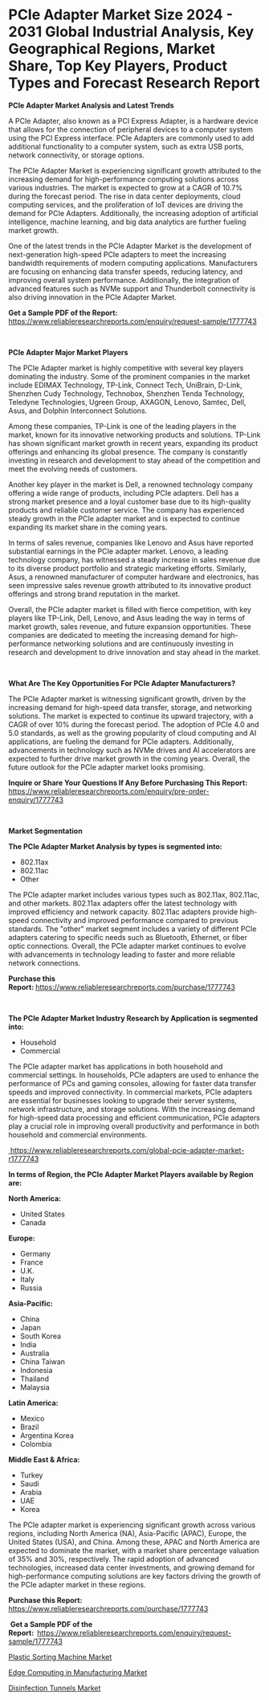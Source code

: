 <p><h1>PCIe Adapter Market Size 2024 - 2031 Global Industrial Analysis, Key Geographical Regions, Market Share, Top Key Players, Product Types and Forecast Research Report</h1></p><p><strong>PCIe Adapter Market Analysis and Latest Trends</strong></p>
<p><p>A PCIe Adapter, also known as a PCI Express Adapter, is a hardware device that allows for the connection of peripheral devices to a computer system using the PCI Express interface. PCIe Adapters are commonly used to add additional functionality to a computer system, such as extra USB ports, network connectivity, or storage options.</p><p>The PCIe Adapter Market is experiencing significant growth attributed to the increasing demand for high-performance computing solutions across various industries. The market is expected to grow at a CAGR of 10.7% during the forecast period. The rise in data center deployments, cloud computing services, and the proliferation of IoT devices are driving the demand for PCIe Adapters. Additionally, the increasing adoption of artificial intelligence, machine learning, and big data analytics are further fueling market growth.</p><p>One of the latest trends in the PCIe Adapter Market is the development of next-generation high-speed PCIe adapters to meet the increasing bandwidth requirements of modern computing applications. Manufacturers are focusing on enhancing data transfer speeds, reducing latency, and improving overall system performance. Additionally, the integration of advanced features such as NVMe support and Thunderbolt connectivity is also driving innovation in the PCIe Adapter Market.</p></p>
<p><strong>Get a Sample PDF of the Report:&nbsp;</strong> <a href="https://www.reliableresearchreports.com/enquiry/request-sample/1777743">https://www.reliableresearchreports.com/enquiry/request-sample/1777743</a></p>
<p>&nbsp;</p>
<p><strong>PCIe Adapter Major Market Players</strong></p>
<p><p>The PCIe Adapter market is highly competitive with several key players dominating the industry. Some of the prominent companies in the market include EDIMAX Technology, TP-Link, Connect Tech, UniBrain, D-Link, Shenzhen Cudy Technology, Technobox, Shenzhen Tenda Technology, Teledyne Technologies, Ugreen Group, AXAGON, Lenovo, Samtec, Dell, Asus, and Dolphin Interconnect Solutions.</p><p>Among these companies, TP-Link is one of the leading players in the market, known for its innovative networking products and solutions. TP-Link has shown significant market growth in recent years, expanding its product offerings and enhancing its global presence. The company is constantly investing in research and development to stay ahead of the competition and meet the evolving needs of customers.</p><p>Another key player in the market is Dell, a renowned technology company offering a wide range of products, including PCIe adapters. Dell has a strong market presence and a loyal customer base due to its high-quality products and reliable customer service. The company has experienced steady growth in the PCIe adapter market and is expected to continue expanding its market share in the coming years.</p><p>In terms of sales revenue, companies like Lenovo and Asus have reported substantial earnings in the PCIe adapter market. Lenovo, a leading technology company, has witnessed a steady increase in sales revenue due to its diverse product portfolio and strategic marketing efforts. Similarly, Asus, a renowned manufacturer of computer hardware and electronics, has seen impressive sales revenue growth attributed to its innovative product offerings and strong brand reputation in the market.</p><p>Overall, the PCIe adapter market is filled with fierce competition, with key players like TP-Link, Dell, Lenovo, and Asus leading the way in terms of market growth, sales revenue, and future expansion opportunities. These companies are dedicated to meeting the increasing demand for high-performance networking solutions and are continuously investing in research and development to drive innovation and stay ahead in the market.</p></p>
<p>&nbsp;</p>
<p><strong>What Are The Key Opportunities For PCIe Adapter Manufacturers?</strong></p>
<p><p>The PCIe Adapter market is witnessing significant growth, driven by the increasing demand for high-speed data transfer, storage, and networking solutions. The market is expected to continue its upward trajectory, with a CAGR of over 10% during the forecast period. The adoption of PCIe 4.0 and 5.0 standards, as well as the growing popularity of cloud computing and AI applications, are fueling the demand for PCIe adapters. Additionally, advancements in technology such as NVMe drives and AI accelerators are expected to further drive market growth in the coming years. Overall, the future outlook for the PCIe adapter market looks promising.</p></p>
<p><strong>Inquire or Share Your Questions If Any Before Purchasing This Report:</strong> <a href="https://www.reliableresearchreports.com/enquiry/pre-order-enquiry/1777743">https://www.reliableresearchreports.com/enquiry/pre-order-enquiry/1777743</a></p>
<p>&nbsp;</p>
<p><strong>Market Segmentation</strong></p>
<p><strong>The PCIe Adapter Market Analysis by types is segmented into:</strong></p>
<p><ul><li>802.11ax</li><li>802.11ac</li><li>Other</li></ul></p>
<p><p>The PCIe adapter market includes various types such as 802.11ax, 802.11ac, and other markets. 802.11ax adapters offer the latest technology with improved efficiency and network capacity. 802.11ac adapters provide high-speed connectivity and improved performance compared to previous standards. The "other" market segment includes a variety of different PCIe adapters catering to specific needs such as Bluetooth, Ethernet, or fiber optic connections. Overall, the PCIe adapter market continues to evolve with advancements in technology leading to faster and more reliable network connections.</p></p>
<p><strong>Purchase this Report:&nbsp;</strong><a href="https://www.reliableresearchreports.com/purchase/1777743">https://www.reliableresearchreports.com/purchase/1777743</a></p>
<p>&nbsp;</p>
<p><strong>The PCIe Adapter Market Industry Research by Application is segmented into:</strong></p>
<p><ul><li>Household</li><li>Commercial</li></ul></p>
<p><p>The PCIe adapter market has applications in both household and commercial settings. In households, PCIe adapters are used to enhance the performance of PCs and gaming consoles, allowing for faster data transfer speeds and improved connectivity. In commercial markets, PCIe adapters are essential for businesses looking to upgrade their server systems, network infrastructure, and storage solutions. With the increasing demand for high-speed data processing and efficient communication, PCIe adapters play a crucial role in improving overall productivity and performance in both household and commercial environments.</p></p>
<p><a href="https://www.reliableresearchreports.com/global-pcie-adapter-market-r1777743">&nbsp;https://www.reliableresearchreports.com/global-pcie-adapter-market-r1777743</a></p>
<p><strong>In terms of Region, the PCIe Adapter Market Players available by Region are:</strong></p>
<p>
    <p> <strong> North America: </strong>
        <ul>
            <li>United States</li>
            <li>Canada</li>
        </ul>
        </p> 
    <p> <strong> Europe: </strong>
        <ul>
            <li>Germany</li>
            <li>France</li>
            <li>U.K.</li>
            <li>Italy</li>
            <li>Russia</li>
        </ul>
        </p> 
    <p> <strong> Asia-Pacific: </strong>
        <ul>
            <li>China</li>
            <li>Japan</li>
            <li>South Korea</li>
            <li>India</li>
            <li>Australia</li>
            <li>China Taiwan</li>
            <li>Indonesia</li>
            <li>Thailand</li>
            <li>Malaysia</li>
        </ul>
        </p> 
    <p> <strong> Latin America: </strong>
        <ul>
            <li>Mexico</li>
            <li>Brazil</li>
            <li>Argentina Korea</li>
            <li>Colombia</li>
        </ul>
        </p> 
    <p> <strong> Middle East & Africa: </strong>
        <ul>
            <li>Turkey</li>
            <li>Saudi</li>
            <li>Arabia</li>
            <li>UAE</li>
            <li>Korea</li>
        </ul>
    </p>
    </p>
<p><p>The PCIe adapter market is experiencing significant growth across various regions, including North America (NA), Asia-Pacific (APAC), Europe, the United States (USA), and China. Among these, APAC and North America are expected to dominate the market, with a market share percentage valuation of 35% and 30%, respectively. The rapid adoption of advanced technologies, increased data center investments, and growing demand for high-performance computing solutions are key factors driving the growth of the PCIe adapter market in these regions.</p></p>
<p><strong>Purchase this Report: </strong><a href="https://www.reliableresearchreports.com/purchase/1777743">https://www.reliableresearchreports.com/purchase/1777743</a></p>
<p>&nbsp;<strong>Get a Sample PDF of the Report:&nbsp;&nbsp;</strong><a href="https://www.reliableresearchreports.com/enquiry/request-sample/1777743">https://www.reliableresearchreports.com/enquiry/request-sample/1777743</a></p>
<p><strong></strong></p>
<p><p><a href="https://www.linkedin.com/pulse/plastic-sorting-machine-market-share-evolution-growth-trends-09zce?trackingId=X8%2FGbPcpqyLZrGcmGxIMmg%3D%3D">Plastic Sorting Machine Market</a></p><p><a href="https://www.linkedin.com/pulse/edge-computing-manufacturing-market-furnishes-information-gybme?trackingId=RWG8LsoHk7OYFKkm3mQFGA%3D%3D">Edge Computing in Manufacturing Market</a></p><p><a href="https://www.linkedin.com/pulse/disinfection-tunnels-market-report-reveals-latest-trends-om3ue?trackingId=Tdn87aKqwgsBH8EWICAS2g%3D%3D">Disinfection Tunnels Market</a></p></p>